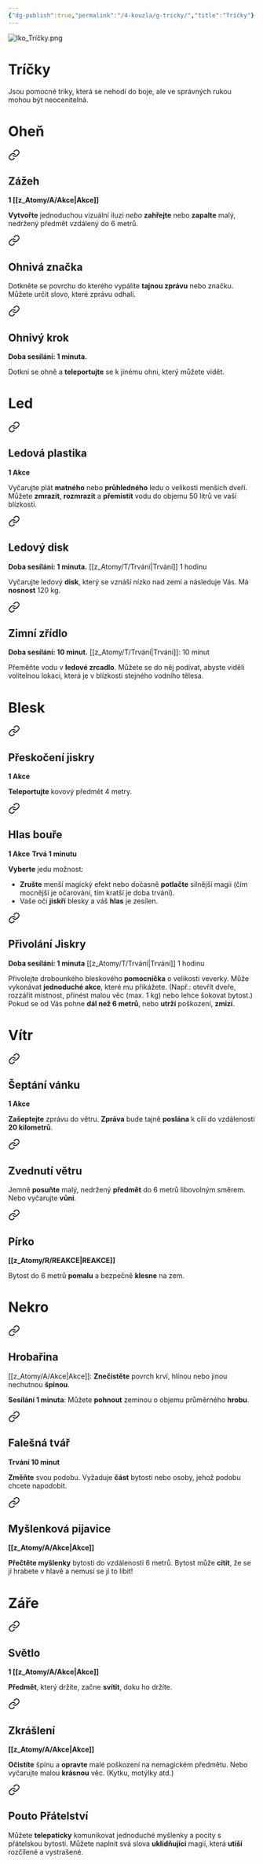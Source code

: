 ```yaml
---
{"dg-publish":true,"permalink":"/4-kouzla/g-tricky/","title":"Tríčky"}
---
```


![Iko_Tríčky.png](/img/user/z_img/Iko_Tr%C3%AD%C4%8Dky.png)

# Tríčky
Jsou pomocné triky, která se nehodí do boje, ale ve správných rukou mohou být neocenitelná.

# Oheň

<div class="transclusion internal-embed is-loaded"><a class="markdown-embed-link" href="/z-atomy/z/zazeh/" aria-label="Open link"><svg xmlns="http://www.w3.org/2000/svg" width="24" height="24" viewBox="0 0 24 24" fill="none" stroke="currentColor" stroke-width="2" stroke-linecap="round" stroke-linejoin="round" class="svg-icon lucide-link"><path d="M10 13a5 5 0 0 0 7.54.54l3-3a5 5 0 0 0-7.07-7.07l-1.72 1.71"></path><path d="M14 11a5 5 0 0 0-7.54-.54l-3 3a5 5 0 0 0 7.07 7.07l1.71-1.71"></path></svg></a><div class="markdown-embed">




## Zážeh
**1 [[z_Atomy/A/Akce\|Akce]]**

**Vytvořte** jednoduchou vizuální iluzi 
*nebo*
**zahřejte** nebo **zapalte** malý, nedržený předmět vzdálený do 6 metrů.

</div></div>


<div class="transclusion internal-embed is-loaded"><a class="markdown-embed-link" href="/z-atomy/o/ohniva-znacka/" aria-label="Open link"><svg xmlns="http://www.w3.org/2000/svg" width="24" height="24" viewBox="0 0 24 24" fill="none" stroke="currentColor" stroke-width="2" stroke-linecap="round" stroke-linejoin="round" class="svg-icon lucide-link"><path d="M10 13a5 5 0 0 0 7.54.54l3-3a5 5 0 0 0-7.07-7.07l-1.72 1.71"></path><path d="M14 11a5 5 0 0 0-7.54-.54l-3 3a5 5 0 0 0 7.07 7.07l1.71-1.71"></path></svg></a><div class="markdown-embed">




## Ohnivá značka

Dotkněte se povrchu do kterého vypálíte **tajnou zprávu** nebo značku. Můžete určit slovo, které zprávu odhalí.

</div></div>


<div class="transclusion internal-embed is-loaded"><a class="markdown-embed-link" href="/z-atomy/o/ohnivy-krok/" aria-label="Open link"><svg xmlns="http://www.w3.org/2000/svg" width="24" height="24" viewBox="0 0 24 24" fill="none" stroke="currentColor" stroke-width="2" stroke-linecap="round" stroke-linejoin="round" class="svg-icon lucide-link"><path d="M10 13a5 5 0 0 0 7.54.54l3-3a5 5 0 0 0-7.07-7.07l-1.72 1.71"></path><path d="M14 11a5 5 0 0 0-7.54-.54l-3 3a5 5 0 0 0 7.07 7.07l1.71-1.71"></path></svg></a><div class="markdown-embed">




## Ohnivý krok
**Doba sesílání: 1 minuta.** 

Dotkni se ohně a **teleportujte** se k jinému ohni, který můžete vidět.

</div></div>


# Led

<div class="transclusion internal-embed is-loaded"><a class="markdown-embed-link" href="/z-atomy/l/ledova-plastika/" aria-label="Open link"><svg xmlns="http://www.w3.org/2000/svg" width="24" height="24" viewBox="0 0 24 24" fill="none" stroke="currentColor" stroke-width="2" stroke-linecap="round" stroke-linejoin="round" class="svg-icon lucide-link"><path d="M10 13a5 5 0 0 0 7.54.54l3-3a5 5 0 0 0-7.07-7.07l-1.72 1.71"></path><path d="M14 11a5 5 0 0 0-7.54-.54l-3 3a5 5 0 0 0 7.07 7.07l1.71-1.71"></path></svg></a><div class="markdown-embed">




## Ledová plastika
**1 Akce**

Vyčarujte plát **matného** nebo **průhledného** ledu o velikosti menších dveří. Můžete **zmrazit**, **rozmrazit** a **přemístit** vodu do objemu 50 litrů ve vaší blízkosti.

</div></div>


<div class="transclusion internal-embed is-loaded"><a class="markdown-embed-link" href="/z-atomy/l/ledovy-disk/" aria-label="Open link"><svg xmlns="http://www.w3.org/2000/svg" width="24" height="24" viewBox="0 0 24 24" fill="none" stroke="currentColor" stroke-width="2" stroke-linecap="round" stroke-linejoin="round" class="svg-icon lucide-link"><path d="M10 13a5 5 0 0 0 7.54.54l3-3a5 5 0 0 0-7.07-7.07l-1.72 1.71"></path><path d="M14 11a5 5 0 0 0-7.54-.54l-3 3a5 5 0 0 0 7.07 7.07l1.71-1.71"></path></svg></a><div class="markdown-embed">




## Ledový disk
**Doba sesílání: 1 minuta.** 
[[z_Atomy/T/Trvání\|Trvání]] 1 hodinu

Vyčarujte ledový **disk**, který se vznáší nízko nad zemí a následuje Vás. 
Má **nosnost** 120 kg.

</div></div>


<div class="transclusion internal-embed is-loaded"><a class="markdown-embed-link" href="/z-atomy/z/zimni-zridlo/" aria-label="Open link"><svg xmlns="http://www.w3.org/2000/svg" width="24" height="24" viewBox="0 0 24 24" fill="none" stroke="currentColor" stroke-width="2" stroke-linecap="round" stroke-linejoin="round" class="svg-icon lucide-link"><path d="M10 13a5 5 0 0 0 7.54.54l3-3a5 5 0 0 0-7.07-7.07l-1.72 1.71"></path><path d="M14 11a5 5 0 0 0-7.54-.54l-3 3a5 5 0 0 0 7.07 7.07l1.71-1.71"></path></svg></a><div class="markdown-embed">




## Zimní zřídlo
**Doba sesílání: 10 minut.** 
[[z_Atomy/T/Trvání\|Trvání]]: 10 minut

Přeměňte vodu v **ledové zrcadlo**. Můžete se do něj podívat, abyste viděli volitelnou lokaci, která je v blízkosti stejného vodního tělesa.

</div></div>


# Blesk

<div class="transclusion internal-embed is-loaded"><a class="markdown-embed-link" href="/z-atomy/p/preskoceni-jiskry/" aria-label="Open link"><svg xmlns="http://www.w3.org/2000/svg" width="24" height="24" viewBox="0 0 24 24" fill="none" stroke="currentColor" stroke-width="2" stroke-linecap="round" stroke-linejoin="round" class="svg-icon lucide-link"><path d="M10 13a5 5 0 0 0 7.54.54l3-3a5 5 0 0 0-7.07-7.07l-1.72 1.71"></path><path d="M14 11a5 5 0 0 0-7.54-.54l-3 3a5 5 0 0 0 7.07 7.07l1.71-1.71"></path></svg></a><div class="markdown-embed">




## Přeskočení jiskry
**1 Akce** 

**Teleportujte** kovový předmět 4 metry.

</div></div>


<div class="transclusion internal-embed is-loaded"><a class="markdown-embed-link" href="/z-atomy/h/hlas-boure/" aria-label="Open link"><svg xmlns="http://www.w3.org/2000/svg" width="24" height="24" viewBox="0 0 24 24" fill="none" stroke="currentColor" stroke-width="2" stroke-linecap="round" stroke-linejoin="round" class="svg-icon lucide-link"><path d="M10 13a5 5 0 0 0 7.54.54l3-3a5 5 0 0 0-7.07-7.07l-1.72 1.71"></path><path d="M14 11a5 5 0 0 0-7.54-.54l-3 3a5 5 0 0 0 7.07 7.07l1.71-1.71"></path></svg></a><div class="markdown-embed">




## Hlas bouře
**1 Akce**
**Trvá 1 minutu**

**Vyberte** jedu možnost:
- **Zrušte** menší magický efekt nebo dočasně **potlačte** silnější magii (čím mocnější je očarování, tím kratší je doba trvání).
- Vaše oči **jiskří** blesky a váš **hlas** je zesílen.

</div></div>


<div class="transclusion internal-embed is-loaded"><a class="markdown-embed-link" href="/z-atomy/p/privolani-jiskry/" aria-label="Open link"><svg xmlns="http://www.w3.org/2000/svg" width="24" height="24" viewBox="0 0 24 24" fill="none" stroke="currentColor" stroke-width="2" stroke-linecap="round" stroke-linejoin="round" class="svg-icon lucide-link"><path d="M10 13a5 5 0 0 0 7.54.54l3-3a5 5 0 0 0-7.07-7.07l-1.72 1.71"></path><path d="M14 11a5 5 0 0 0-7.54-.54l-3 3a5 5 0 0 0 7.07 7.07l1.71-1.71"></path></svg></a><div class="markdown-embed">




## Přivolání Jiskry
**Doba sesílání: 1 minuta** 
[[z_Atomy/T/Trvání\|Trvání]] 1 hodinu

Přivolejte drobounkého bleskového **pomocníčka** o velikosti veverky. Může vykonávat **jednoduché akce**, které mu přikážete. (Např.: otevřít dveře, rozzářit místnost, přinést malou věc (max. 1 kg) nebo lehce šokovat bytost.)
Pokud se od Vás pohne **dál než 6 metrů**, nebo **utrží** poškození, **zmizí**.

</div></div>


# Vítr

<div class="transclusion internal-embed is-loaded"><a class="markdown-embed-link" href="/z-atomy/s/septani-vanku/" aria-label="Open link"><svg xmlns="http://www.w3.org/2000/svg" width="24" height="24" viewBox="0 0 24 24" fill="none" stroke="currentColor" stroke-width="2" stroke-linecap="round" stroke-linejoin="round" class="svg-icon lucide-link"><path d="M10 13a5 5 0 0 0 7.54.54l3-3a5 5 0 0 0-7.07-7.07l-1.72 1.71"></path><path d="M14 11a5 5 0 0 0-7.54-.54l-3 3a5 5 0 0 0 7.07 7.07l1.71-1.71"></path></svg></a><div class="markdown-embed">




## Šeptání vánku
**1 Akce**

**Zašeptejte** zprávu do větru. **Zpráva** bude tajně **poslána** k cíli do vzdálenosti **20 kilometrů**.

</div></div>


<div class="transclusion internal-embed is-loaded"><a class="markdown-embed-link" href="/z-atomy/z/zvednuti-vetru/" aria-label="Open link"><svg xmlns="http://www.w3.org/2000/svg" width="24" height="24" viewBox="0 0 24 24" fill="none" stroke="currentColor" stroke-width="2" stroke-linecap="round" stroke-linejoin="round" class="svg-icon lucide-link"><path d="M10 13a5 5 0 0 0 7.54.54l3-3a5 5 0 0 0-7.07-7.07l-1.72 1.71"></path><path d="M14 11a5 5 0 0 0-7.54-.54l-3 3a5 5 0 0 0 7.07 7.07l1.71-1.71"></path></svg></a><div class="markdown-embed">




## Zvednutí větru

Jemně **posuňte** malý, nedržený **předmět** do 6 metrů libovolným směrem.
Nebo vyčarujte **vůni**.

</div></div>


<div class="transclusion internal-embed is-loaded"><a class="markdown-embed-link" href="/z-atomy/p/pirko/" aria-label="Open link"><svg xmlns="http://www.w3.org/2000/svg" width="24" height="24" viewBox="0 0 24 24" fill="none" stroke="currentColor" stroke-width="2" stroke-linecap="round" stroke-linejoin="round" class="svg-icon lucide-link"><path d="M10 13a5 5 0 0 0 7.54.54l3-3a5 5 0 0 0-7.07-7.07l-1.72 1.71"></path><path d="M14 11a5 5 0 0 0-7.54-.54l-3 3a5 5 0 0 0 7.07 7.07l1.71-1.71"></path></svg></a><div class="markdown-embed">




## Pírko
**[[z_Atomy/R/REAKCE\|REAKCE]]**

Bytost do 6 metrů **pomalu** a bezpečně **klesne** na zem.

</div></div>


# Nekro

<div class="transclusion internal-embed is-loaded"><a class="markdown-embed-link" href="/z-atomy/h/hrobarina/" aria-label="Open link"><svg xmlns="http://www.w3.org/2000/svg" width="24" height="24" viewBox="0 0 24 24" fill="none" stroke="currentColor" stroke-width="2" stroke-linecap="round" stroke-linejoin="round" class="svg-icon lucide-link"><path d="M10 13a5 5 0 0 0 7.54.54l3-3a5 5 0 0 0-7.07-7.07l-1.72 1.71"></path><path d="M14 11a5 5 0 0 0-7.54-.54l-3 3a5 5 0 0 0 7.07 7.07l1.71-1.71"></path></svg></a><div class="markdown-embed">




## Hrobařina 

[[z_Atomy/A/Akce\|Akce]]: **Znečistěte** povrch krví, hlínou nebo jinou nechutnou **špínou**.

**Sesílání 1 minuta**: Můžete **pohnout** zeminou o objemu průměrného **hrobu**.

</div></div>


<div class="transclusion internal-embed is-loaded"><a class="markdown-embed-link" href="/z-atomy/f/falesna-tvar/" aria-label="Open link"><svg xmlns="http://www.w3.org/2000/svg" width="24" height="24" viewBox="0 0 24 24" fill="none" stroke="currentColor" stroke-width="2" stroke-linecap="round" stroke-linejoin="round" class="svg-icon lucide-link"><path d="M10 13a5 5 0 0 0 7.54.54l3-3a5 5 0 0 0-7.07-7.07l-1.72 1.71"></path><path d="M14 11a5 5 0 0 0-7.54-.54l-3 3a5 5 0 0 0 7.07 7.07l1.71-1.71"></path></svg></a><div class="markdown-embed">




## Falešná tvář 
**Trvání 10 minut**

**Změňte** svou podobu. Vyžaduje **část** bytosti nebo osoby, jehož podobu chcete napodobit.

</div></div>


<div class="transclusion internal-embed is-loaded"><a class="markdown-embed-link" href="/z-atomy/m/myslenkova-pijavice/" aria-label="Open link"><svg xmlns="http://www.w3.org/2000/svg" width="24" height="24" viewBox="0 0 24 24" fill="none" stroke="currentColor" stroke-width="2" stroke-linecap="round" stroke-linejoin="round" class="svg-icon lucide-link"><path d="M10 13a5 5 0 0 0 7.54.54l3-3a5 5 0 0 0-7.07-7.07l-1.72 1.71"></path><path d="M14 11a5 5 0 0 0-7.54-.54l-3 3a5 5 0 0 0 7.07 7.07l1.71-1.71"></path></svg></a><div class="markdown-embed">




## Myšlenková pijavice
**[[z_Atomy/A/Akce\|Akce]]**

**Přečtěte myšlenky** bytosti do vzdálenosti 6 metrů. Bytost může **cítit**, že se jí hrabete v hlavě a nemusí se jí to líbit!

</div></div>


# Záře

<div class="transclusion internal-embed is-loaded"><a class="markdown-embed-link" href="/z-atomy/s/svetlo/" aria-label="Open link"><svg xmlns="http://www.w3.org/2000/svg" width="24" height="24" viewBox="0 0 24 24" fill="none" stroke="currentColor" stroke-width="2" stroke-linecap="round" stroke-linejoin="round" class="svg-icon lucide-link"><path d="M10 13a5 5 0 0 0 7.54.54l3-3a5 5 0 0 0-7.07-7.07l-1.72 1.71"></path><path d="M14 11a5 5 0 0 0-7.54-.54l-3 3a5 5 0 0 0 7.07 7.07l1.71-1.71"></path></svg></a><div class="markdown-embed">




## Světlo
**1 [[z_Atomy/A/Akce\|Akce]]**

**Předmět**, který držíte, začne **svítit**, doku ho držíte.

</div></div>


<div class="transclusion internal-embed is-loaded"><a class="markdown-embed-link" href="/z-atomy/z/zkrasleni/" aria-label="Open link"><svg xmlns="http://www.w3.org/2000/svg" width="24" height="24" viewBox="0 0 24 24" fill="none" stroke="currentColor" stroke-width="2" stroke-linecap="round" stroke-linejoin="round" class="svg-icon lucide-link"><path d="M10 13a5 5 0 0 0 7.54.54l3-3a5 5 0 0 0-7.07-7.07l-1.72 1.71"></path><path d="M14 11a5 5 0 0 0-7.54-.54l-3 3a5 5 0 0 0 7.07 7.07l1.71-1.71"></path></svg></a><div class="markdown-embed">




## Zkrášlení 
**[[z_Atomy/A/Akce\|Akce]]**

**Očistíte** špínu a **opravte** malé poškození na nemagickém předmětu.
Nebo vyčarujte malou **krásnou** věc. (Kytku, motýlky atd.)

</div></div>


<div class="transclusion internal-embed is-loaded"><a class="markdown-embed-link" href="/z-atomy/p/pouto-pratelstvi/" aria-label="Open link"><svg xmlns="http://www.w3.org/2000/svg" width="24" height="24" viewBox="0 0 24 24" fill="none" stroke="currentColor" stroke-width="2" stroke-linecap="round" stroke-linejoin="round" class="svg-icon lucide-link"><path d="M10 13a5 5 0 0 0 7.54.54l3-3a5 5 0 0 0-7.07-7.07l-1.72 1.71"></path><path d="M14 11a5 5 0 0 0-7.54-.54l-3 3a5 5 0 0 0 7.07 7.07l1.71-1.71"></path></svg></a><div class="markdown-embed">




## Pouto Přátelství

Můžete **telepaticky** komunikovat jednoduché myšlenky a pocity s přátelskou bytostí.
Můžete naplnit svá slova **uklidňující** magií, která **utiší** rozčílené a vystrašené.

</div></div>


